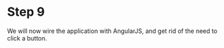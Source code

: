 # Step 9

We will now wire the application with AngularJS, and get rid of the need to click a button.
